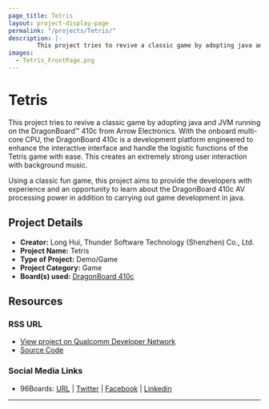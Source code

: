 ```yaml
---
page_title: Tetris
layout: project-display-page
permalink: "/projects/Tetris/"
description: |-
        This project tries to revive a classic game by adopting java and JVM running on the DragonBoard™ 410c from Arrow Electronics. With the onboard multi-core CPU, the DragonBoard 410c is a development platform engineered to enhance the interactive interface and handle the logistic functions of the Tetris game with ease. This creates an extremely strong user interaction with background music.
images:
  - Tetris_FrontPage.png
---
```

# Tetris

This project tries to revive a classic game by adopting java and JVM running on the DragonBoard™ 410c from Arrow Electronics. With the onboard multi-core CPU,
the DragonBoard 410c is a development platform engineered to enhance the interactive interface and handle the logistic functions of the Tetris game with ease.
This creates an extremely strong user interaction with background music.

Using a classic fun game, this project aims to provide the developers with experience and an opportunity to learn about the DragonBoard 410c AV processing
power in addition to carrying out game development in java.

## Project Details

- **Creator:** Long Hui, Thunder Software Technology (Shenzhen) Co., Ltd.
- **Project Name:** Tetris
- **Type of Project:** Demo/Game
- **Project Category:** Game
- **Board(s) used:** [DragonBoard 410c](http://www.96boards.org/product/dragonboard410c/)

## Resources

### RSS URL

- [View project on Qualcomm Developer Network](https://developer.qualcomm.com/project/tetris)
- [Source Code](http://pan.baidu.com/s/1nuCd9Gl)

### Social Media Links

- 96Boards: [URL](http://www.96boards.org/) &#124; [Twitter](https://twitter.com/96boards) &#124; [Facebook](https://www.facebook.com/96Boards) &#124; [Linkedin](https://www.linkedin.com/showcase/6637095/)


***
